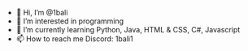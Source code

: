 - 👋 Hi, I’m @1bali
- 👀 I’m interested in programming
- 🌱 I’m currently learning Python, Java, HTML & CSS, C#, Javascript
- 📫 How to reach me Discord: 1bali1

